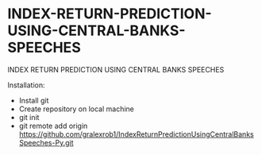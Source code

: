 # INDEX-RETURN-PREDICTION-USING-CENTRAL-BANKS-SPEECHES
INDEX RETURN PREDICTION USING CENTRAL BANKS SPEECHES

Installation:
* Install git
* Create repository on local machine
* git init
* git remote add origin https://github.com/gralexrob1/IndexReturnPredictionUsingCentralBanksSpeeches-Py.git
